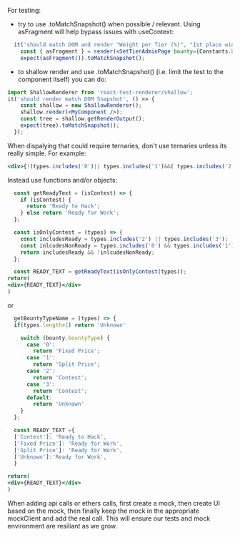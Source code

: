 For testing: 
- try to use .toMatchSnapshot() when possible / relevant. Using asFragment will help bypass issues with useContext:
```jsx
  it('should match DOM and render "Weight per Tier (%)", "1st place winner" etc. if bounty type is 2', () => {
    const { asFragment } = render(<SetTierAdminPage bounty={Constants.bounty2} />);
    expect(asFragment()).toMatchSnapshot();
```
- to shallow render and use .toMatchSnapshot() (i.e. limit the test to the component itself) you can do:
```jsx 
import ShallowRenderer from 'react-test-renderer/shallow';
it('should render match DOM Snapshot', () => {
    const shallow = new ShallowRenderer();
    shallow.render(<MyComponent />);
    const tree = shallow.getRenderOutput();
    expect(tree).toMatchSnapshot();
  });
``` 

When dispalying that could require ternaries, don't use ternaries unless its really simple.
For example:
```jsx 
<div>{!(types.includes('0')|| types.includes('1')&&( types.includes('2') && types.includes('3')))? 'Ready to Hack': 'Ready for Work'}</div>
```

Instead use functions and/or objects:
```jsx 
  const getReadyText = (isContest) => {
    if (isContest) {
      return 'Ready to Hack';
    } else return 'Ready for Work';
  };

  const isOnlyContest = (types) => {
    const includesReady = types.includes('2') || types.includes('3');
    const inlcudesNonReady = types.includes('0') && types.includes('1');
    return includesReady && !inlcudesNonReady;
  };

  const READY_TEXT = getReadyText(isOnlyContest(types));
return(
<div>{READY_TEXT}</div>
)
```
or
```jsx 
  getBountyTypeName = (types) => {
  if(types.length>1) return 'Unknown'

    switch (bounty.bountyType) {
      case '0':
        return 'Fixed Price';
      case '1':
        return 'Split Price';
      case '2':
        return 'Contest';
      case '3':
        return 'Contest';
	  default:
	  	return 'Unknown'
    }
  };  

  const READY_TEXT ={
  ['Contest']: 'Ready to Hack',
  ['Fixed Price']: 'Ready for Work',
  ['Split Price']: 'Ready for Work',
  ['Unknown']:'Ready for Work',
  }

return(
<div>{READY_TEXT}</div>
)
```

When adding api calls or ethers calls, first create a mock, then create UI based on the mock, then finally keep the mock in the appropriate mockClient and add the real call. This will ensure our tests and mock environment are resiliant as we grow.